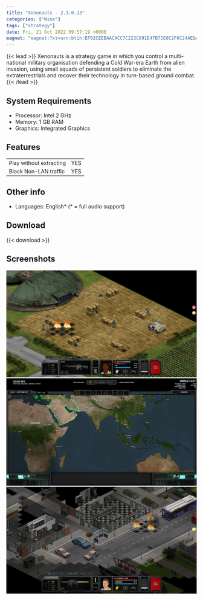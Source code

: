 ```yaml
---
title: "Xenonauts - 2.3.0.13"
categories: ["Wine"]
tags: ["strategy"]
date: Fri, 21 Oct 2022 09:57:19 +0000
magnet: "magnet:?xt=urn:btih:EF02CEEBAACACC7C223C691E47B73E8C2F6C24AE&dn=Xenonauts+-+2.3.0.13+-+ENG+-+GNU%2FLinux+Wine+-+jc141&tr=udp%3A%2F%2Ftracker.opentrackr.org%3A1337%2Fannounce&tr=udp%3A%2F%2F9.rarbg.com%3A2810%2Fannounce&tr=udp%3A%2F%2Ftracker.openbittorrent.com%3A6969%2Fannounce&tr=http%3A%2F%2Ftracker.openbittorrent.com%3A80%2Fannounce&tr=udp%3A%2F%2Ftracker.torrent.eu.org%3A451%2Fannounce&tr=udp%3A%2F%2Fopentracker.i2p.rocks%3A6969%2Fannounce&tr=https%3A%2F%2Fopentracker.i2p.rocks%3A443%2Fannounce&tr=udp%3A%2F%2Fopen.stealth.si%3A80%2Fannounce&tr=udp%3A%2F%2Fvibe.sleepyinternetfun.xyz%3A1738%2Fannounce&tr=udp%3A%2F%2Ftracker1.bt.moack.co.kr%3A80%2Fannounce&tr=udp%3A%2F%2Ftracker.zemoj.com%3A6969%2Fannounce&tr=udp%3A%2F%2Ftracker.tiny-vps.com%3A6969%2Fannounce&tr=udp%3A%2F%2Ftracker.theoks.net%3A6969%2Fannounce&tr=udp%3A%2F%2Ftracker.swateam.org.uk%3A2710%2Fannounce&tr=udp%3A%2F%2Ftracker.opentrackr.org%3A1337%2Fannounce&tr=http%3A%2F%2Ftracker.openbittorrent.com%3A80%2Fannounce&tr=udp%3A%2F%2Fopentracker.i2p.rocks%3A6969%2Fannounce&tr=udp%3A%2F%2Ftracker.internetwarriors.net%3A1337%2Fannounce&tr=udp%3A%2F%2Ftracker.leechers-paradise.org%3A6969%2Fannounce&tr=udp%3A%2F%2Fcoppersurfer.tk%3A6969%2Fannounce&tr=udp%3A%2F%2Ftracker.zer0day.to%3A1337%2Fannounce"
---
```


{{< lead >}}
Xenonauts is a strategy game in which you control a multi-national military organisation defending a Cold War-era Earth from alien invasion, using small squads of persistent soldiers to eliminate the extraterrestrials and recover their technology in turn-based ground combat.
{{< /lead >}}

## System Requirements
- Processor: Intel 2 GHz
- Memory: 1 GB RAM
- Graphics: Integrated Graphics

## Features
|||
|-------------------------|-----|
| Play without extracting | YES |
| Block Non-LAN traffic   | YES |


## Other info
- Languages: English\* (\* = full audio support)

## Download
{{< download >}}

## Screenshots
![screenshot 1](screenshot1.jpg)
![screenshot 2](screenshot2.jpg)
![screenshot 3](screenshot3.jpg)
